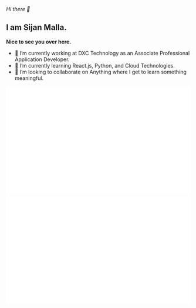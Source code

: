 *Hi there 👋*

<!--
**season101/season101** is a ✨ _special_ ✨ repository because its `README.md` (this file) appears on your GitHub profile.

Here are some ideas to get you started:
-->
## I am Sijan Malla.
**Nice to see you over here.**

- 🔭 I’m currently working at DXC Technology as an Associate Professional Application Developer.
- 🌱 I’m currently learning React.js, Python, and Cloud Technologies.
- 👯 I’m looking to collaborate on Anything where I get to learn something meaningful.

<!--
- 🤔 I’m looking for help with ...
- 💬 Ask me about ...
- 😄 Pronouns: ...
- ⚡ Fun fact: Caffeine and Code 
-->

![](https://github.com/season101/github-stats-api/blob/master/generated/overview.svg)
![](https://github.com/season101/github-stats-api/blob/master/generated/languages.svg)
